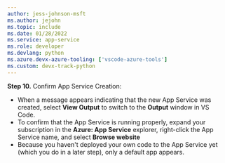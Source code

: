 ```yaml
---
author: jess-johnson-msft
ms.author: jejohn
ms.topic: include
ms.date: 01/28/2022
ms.service: app-service
ms.role: developer
ms.devlang: python
ms.azure.devx-azure-tooling: ['vscode-azure-tools']
ms.custom: devx-track-python
---
```


**Step 10.** Confirm App Service Creation:

* When a message appears indicating that the new App Service was created, select **View Output** to switch to the **Output** window in VS Code.
* To confirm that the App Service is running properly, expand your subscription in the **Azure: App Service** explorer, right-click the App Service name, and select **Browse website**
* Because you haven't deployed your own code to the App Service yet (which you do in a later step), only a default app appears.
